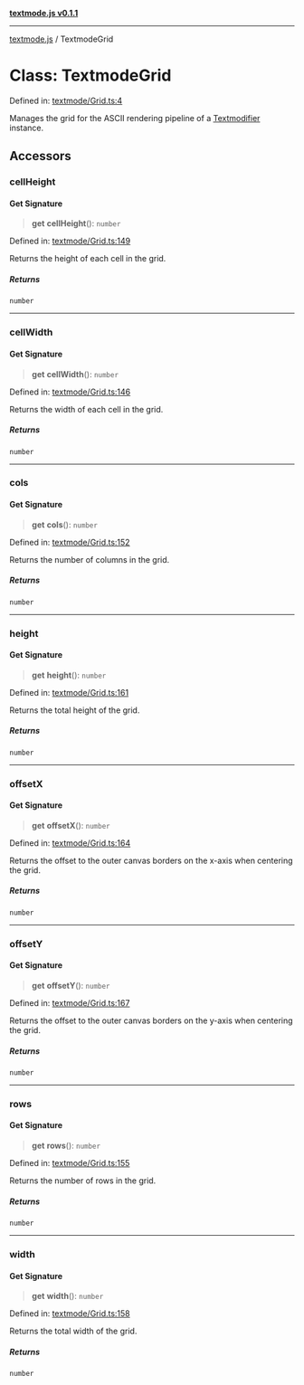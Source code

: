 [**textmode.js v0.1.1**](../README.md)

***

[textmode.js](../README.md) / TextmodeGrid

# Class: TextmodeGrid

Defined in: [textmode/Grid.ts:4](https://github.com/humanbydefinition/textmode.js-dev/blob/a65ef74f9f1cec2f9aa76c00793fa738c0824751/src/textmode/Grid.ts#L4)

Manages the grid for the ASCII rendering pipeline of a [Textmodifier](Textmodifier.md) instance.

## Accessors

### cellHeight

#### Get Signature

> **get** **cellHeight**(): `number`

Defined in: [textmode/Grid.ts:149](https://github.com/humanbydefinition/textmode.js-dev/blob/a65ef74f9f1cec2f9aa76c00793fa738c0824751/src/textmode/Grid.ts#L149)

Returns the height of each cell in the grid.

##### Returns

`number`

***

### cellWidth

#### Get Signature

> **get** **cellWidth**(): `number`

Defined in: [textmode/Grid.ts:146](https://github.com/humanbydefinition/textmode.js-dev/blob/a65ef74f9f1cec2f9aa76c00793fa738c0824751/src/textmode/Grid.ts#L146)

Returns the width of each cell in the grid.

##### Returns

`number`

***

### cols

#### Get Signature

> **get** **cols**(): `number`

Defined in: [textmode/Grid.ts:152](https://github.com/humanbydefinition/textmode.js-dev/blob/a65ef74f9f1cec2f9aa76c00793fa738c0824751/src/textmode/Grid.ts#L152)

Returns the number of columns in the grid.

##### Returns

`number`

***

### height

#### Get Signature

> **get** **height**(): `number`

Defined in: [textmode/Grid.ts:161](https://github.com/humanbydefinition/textmode.js-dev/blob/a65ef74f9f1cec2f9aa76c00793fa738c0824751/src/textmode/Grid.ts#L161)

Returns the total height of the grid.

##### Returns

`number`

***

### offsetX

#### Get Signature

> **get** **offsetX**(): `number`

Defined in: [textmode/Grid.ts:164](https://github.com/humanbydefinition/textmode.js-dev/blob/a65ef74f9f1cec2f9aa76c00793fa738c0824751/src/textmode/Grid.ts#L164)

Returns the offset to the outer canvas borders on the x-axis when centering the grid.

##### Returns

`number`

***

### offsetY

#### Get Signature

> **get** **offsetY**(): `number`

Defined in: [textmode/Grid.ts:167](https://github.com/humanbydefinition/textmode.js-dev/blob/a65ef74f9f1cec2f9aa76c00793fa738c0824751/src/textmode/Grid.ts#L167)

Returns the offset to the outer canvas borders on the y-axis when centering the grid.

##### Returns

`number`

***

### rows

#### Get Signature

> **get** **rows**(): `number`

Defined in: [textmode/Grid.ts:155](https://github.com/humanbydefinition/textmode.js-dev/blob/a65ef74f9f1cec2f9aa76c00793fa738c0824751/src/textmode/Grid.ts#L155)

Returns the number of rows in the grid.

##### Returns

`number`

***

### width

#### Get Signature

> **get** **width**(): `number`

Defined in: [textmode/Grid.ts:158](https://github.com/humanbydefinition/textmode.js-dev/blob/a65ef74f9f1cec2f9aa76c00793fa738c0824751/src/textmode/Grid.ts#L158)

Returns the total width of the grid.

##### Returns

`number`
